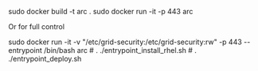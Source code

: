 sudo docker build -t arc .
sudo docker run -it   -p 443 arc

Or for full control

sudo docker run -it  -v "/etc/grid-security:/etc/grid-security:rw"  -p 443  --entrypoint /bin/bash arc
<container-hash># . ./entrypoint_install_rhel.sh
<container-hash># . ./entrypoint_deploy.sh


